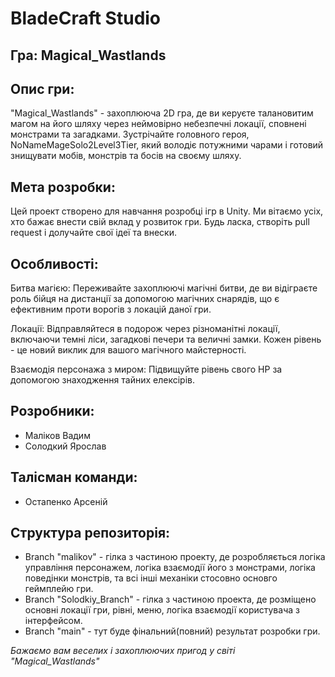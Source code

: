 # BladeCraft Studio

## Гра: Magical_Wastlands


## Опис гри:

"Magical_Wastlands" - захоплююча 2D гра, де ви керуєте талановитим магом на його шляху через неймовірно небезпечні локації, сповнені монстрами та загадками. Зустрічайте головного героя, NoNameMageSolo2Level3Tier, який володіє потужними чарами і готовий знищувати мобів, монстрів та босів на своєму шляху.

## Мета розробки:

Цей проект створено для навчання розробці ігр в Unity. Ми вітаємо усіх, хто бажає внести свій вклад у розвиток гри. Будь ласка, створіть pull request і долучайте свої ідеї та внески.

## Особливості:

Битва магією: Переживайте захоплюючі магічні битви, де ви відіграєте роль бійця на дистанції за допомогою магічних снарядів, що є ефективним проти ворогів з локацій даної гри.

Локації: Відправляйтеся в подорож через різноманітні локації, включаючи темні ліси, загадкові печери та величні замки. Кожен рівень - це новий виклик для вашого магічного майстерності.

Взаємодія персонажа з миром: Підвищуйте рівень свого HP за допомогою знаходження тайних елексірів.

## Розробники:
* Маліков Вадим
* Солодкий Ярослав

## Талісман команди:
* Остапенко Арсеній



## Структура репозиторія:
* Branch "malikov" - гілка з частиною проекту, де розробляється  логіка управління персонажем, логіка взаємодії його з монстрами, логіка поведінки монстрів, та всі інші механіки стосовно основго геймплейю гри.
* Branch "Solodkiy_Branch" - гілка з частиною проекта, де розміщено основні локації гри, рівні, меню, логіка взаємодії користувача з інтерфейсом.
* Branch "main" - тут буде фінальний(повний) результат розробки гри.


*Бажаємо вам веселих і захоплюючих пригод у світі "Magical_Wastlands"*